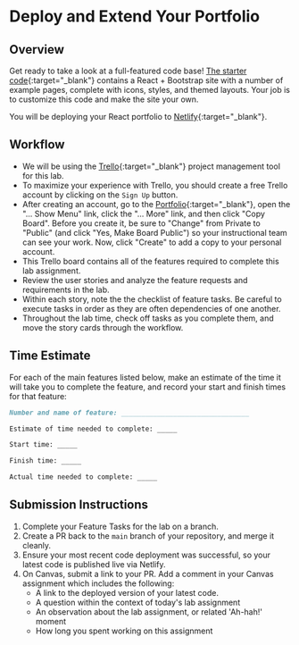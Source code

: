 # Deploy and Extend Your Portfolio

## Overview

Get ready to take a look at a full-featured code base! [The starter code](https://github.com/codefellows/code-301-react-portfolio-template){:target="_blank"} contains a React + Bootstrap site with a number of example pages, complete with icons, styles, and themed layouts. Your job is to customize this code and make the site your own.

You will be deploying your React portfolio to [Netlify](https://www.netlify.com/){:target="_blank"}.

## Workflow

- We will be using the [Trello](https://trello.com/home){:target="_blank"} project management tool for this lab.
- To maximize your experience with Trello, you should create a free Trello account by clicking on the `Sign Up` button.
- After creating an account, go to the [Portfolio](https://trello.com/b/BgFVrZ6W/portfolio){:target="_blank"}, open the "... Show Menu" link, click the "... More" link, and then click "Copy Board". Before you create it, be sure to "Change" from Private to "Public" (and click "Yes, Make Board Public") so your instructional team can see your work. Now, click "Create" to add a copy to your personal account.
- This Trello board contains all of the features required to complete this lab assignment.
- Review the user stories and analyze the feature requests and requirements in the lab.
- Within each story, note the the checklist of feature tasks. Be careful to execute tasks in order as they are often dependencies of one another.
- Throughout the lab time, check off tasks as you complete them, and move the story cards through the workflow.

## Time Estimate

For each of the main features listed below, make an estimate of the time it will take you to complete the feature, and record your start and finish times for that feature:

```md
Number and name of feature: ________________________________

Estimate of time needed to complete: _____

Start time: _____

Finish time: _____

Actual time needed to complete: _____
```

## Submission Instructions

1. Complete your Feature Tasks for the lab on a branch.
1. Create a PR back to the `main` branch of your repository, and merge it cleanly.
1. Ensure your most recent code deployment was successful, so your latest code is published live via Netlify.
1. On Canvas, submit a link to your PR. Add a comment in your Canvas assignment which includes the following:
    - A link to the deployed version of your latest code.
    - A question within the context of today's lab assignment
    - An observation about the lab assignment, or related 'Ah-hah!' moment
    - How long you spent working on this assignment

